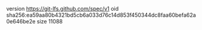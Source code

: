 version https://git-lfs.github.com/spec/v1
oid sha256:ea59aa80b4321bd5cb6a033d76c14d853f450344dc8faa60befa62a0e646be2e
size 11088
